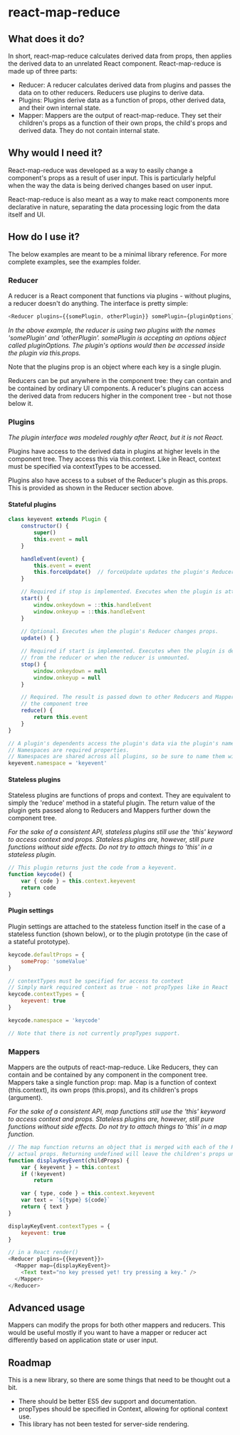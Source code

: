 # react-map-reduce

## What does it do?

In short, react-map-reduce calculates derived data from props, then applies the derived data to an unrelated React component. React-map-reduce is made up of three parts:

* Reducer: A reducer calculates derived data from plugins and passes the data on to other reducers. Reducers use plugins to derive data.
* Plugins: Plugins derive data as a function of props, other derived data, and their own internal state.
* Mapper: Mappers are the output of react-map-reduce. They set their children's props as a function of their own props, the child's props and derived data. They do not contain internal state.

## Why would I need it?

React-map-reduce was developed as a way to easily change a component's props as a result of user input. This is particularly helpful when the way the data is being derived changes based on user input.

React-map-reduce is also meant as a way to make react components more declarative in nature, separating the data processing logic from the data itself and UI.

## How do I use it?

The below examples are meant to be a minimal library reference. For more complete examples, see the examples folder.

### Reducer

A reducer is a React component that functions via plugins - without plugins, a reducer doesn't do anything. The interface is pretty simple:

```javascript
<Reducer plugins={{somePlugin, otherPlugin}} somePlugin={pluginOptions}>
``` 
*In the above example, the reducer is using two plugins with the names 'somePlugin' and 'otherPlugin'. somePlugin is accepting an options object called pluginOptions. The plugin's options would then be accessed inside the plugin via this.props.*

Note that the plugins prop is an object where each key is a single plugin.

Reducers can be put anywhere in the component tree: they can contain and be contained by ordinary UI components. A reducer's plugins can access the derived data from reducers higher in the component tree - but not those below it.

### Plugins

*The plugin interface was modeled roughly after React, but it is not React.*

Plugins have access to the derived data in plugins at higher levels in the component tree. They access this via this.context. Like in React, context must be specified via contextTypes to be accessed.

Plugins also have access to a subset of the Reducer's plugin as this.props. This is provided as shown in the Reducer section above.

#### Stateful plugins

```javascript
class keyevent extends Plugin {
	constructor() {
		super()
		this.event = null
	}

	handleEvent(event) {
		this.event = event
		this.forceUpdate()	// forceUpdate updates the plugin's Reducer component
	}

	// Required if stop is implemented. Executes when the plugin is attached to the Reducer.
	start() {
		window.onkeydown = ::this.handleEvent
		window.onkeyup = ::this.handleEvent
	}
	
	// Optional. Executes when the plugin's Reducer changes props.
	update() { }

	// Required if start is implemented. Executes when the plugin is detached 
	// from the reducer or when the reducer is unmounted.
	stop() {
		window.onkeydown = null
		window.onkeyup = null
	}

	// Required. The result is passed down to other Reducers and Mappers in 
	// the component tree
	reduce() {
		return this.event
	}
}

// A plugin's dependents access the plugin's data via the plugin's namespace. 
// Namespaces are required properties.
// Namespaces are shared across all plugins, so be sure to name them wisely!
keyevent.namespace = 'keyevent'
```

#### Stateless plugins

Stateless plugins are functions of props and context. They are equivalent to simply the 'reduce' method in a stateful plugin. The return value of the plugin gets passed along to Reducers and Mappers further down the component tree.

*For the sake of a consistent API, stateless plugins still use the 'this' keyword to access context and props. Stateless plugins are, however, still pure functions without side effects. Do not try to attach things to 'this' in a stateless plugin.*

```javascript
// This plugin returns just the code from a keyevent.
function keycode() {
	var { code } = this.context.keyevent
	return code
}
```

#### Plugin settings
Plugin settings are attached to the stateless function itself in the case of a stateless function (shown below), or to the plugin prototype (in the case of a stateful prototype). 

```javascript
keycode.defaultProps = {
	someProp: 'someValue'
}

// contextTypes must be specified for access to context
// Simply mark required context as true - not propTypes like in React
keycode.contextTypes = {
	keyevent: true
}

keycode.namespace = 'keycode'

// Note that there is not currently propTypes support.

```

### Mappers
Mappers are the outputs of react-map-reduce. Like Reducers, they can contain and be contained by any component in the component tree. Mappers take a single function prop: map. Map is a function of context (this.context), its own props (this.props), and its children's props (argument).

*For the sake of a consistent API, map functions still use the 'this' keyword to access context and props. Stateless plugins are, however, still pure functions without side effects. Do not try to attach things to 'this' in a map function.*

```javascript
// The map function returns an object that is merged with each of the Reducer's children's
// actual props. Returning undefined will leave the children's props unchanged.
function displayKeyEvent(childProps) {
	var { keyevent } = this.context
	if (!keyevent)
		return

	var { type, code } = this.context.keyevent
	var text = `${type} ${code}`
	return { text }
}

displayKeyEvent.contextTypes = {
	keyevent: true
}

// in a React render()
<Reducer plugins={{keyevent}}>
  <Mapper map={displayKeyEvent}>
    <Text text="no key pressed yet! try pressing a key." />
  </Mapper>
</Reducer>
```

## Advanced usage
Mappers can modify the props for both other mappers and reducers. This would be useful mostly if you want to have a mapper or reducer act differently based on application state or user input.

## Roadmap

This is a new library, so there are some things that need to be thought out a bit.

* There should be better ES5 dev support and documentation.
* propTypes should be specified in Context, allowing for optional context use.
* This library has not been tested for server-side rendering.